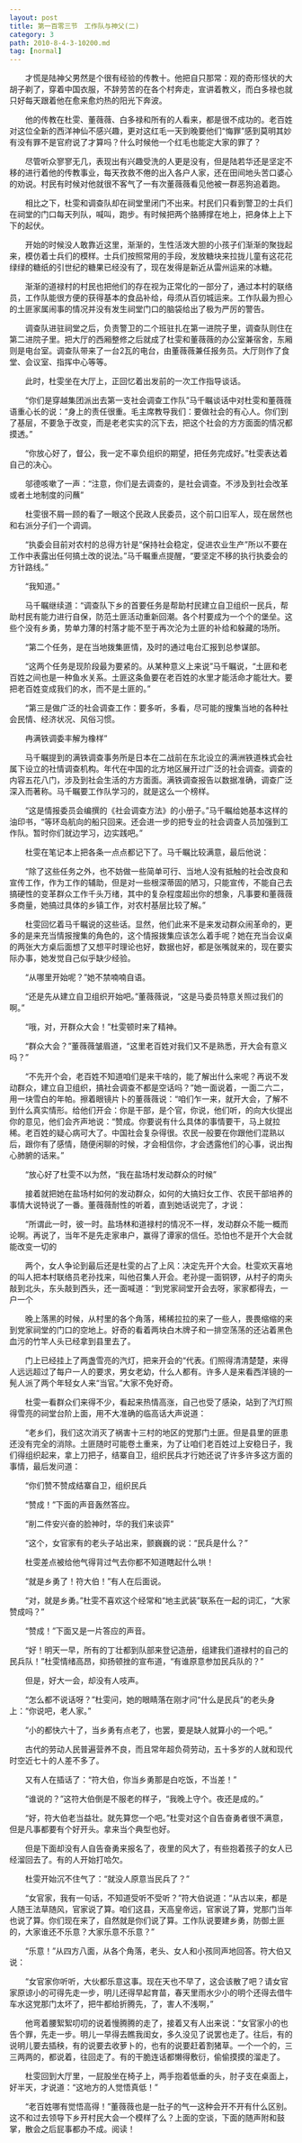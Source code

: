 ```yaml
---
layout: post
title: 第一百零三节　工作队与神父(二)
category: 3
path: 2010-8-4-3-10200.md
tag: [normal]
---
```


　　才慌是陆神父男然是个很有经验的传教十。他把自只那常：观的奇形怪状的大胡子剃了，穿着中国衣服，不辞劳苦的在各个村奔走，宣讲着教义，而白多禄也就只好每天跟着他在愈来愈灼热的阳光下奔波。

　　他的传教在杜雯、董薇薇、白多禄和所有的人看来，都是很不成功的。老百姓对这位全新的西洋神仙不感兴趣，更对这红毛一天到晚要他们“悔罪”感到莫明其妙有没有罪不是官府说了才算吗？什么时候他一个红毛也能定大家的罪了？

　　尽管听众寥寥无几，表现出有兴趣受洗的人更是没有，但是陆若华还是坚定不移的进行着他的传教事业，每天孜救不倦的出入各户人家，还在田间地头苦口婆心的劝说。村民有时候对他就很不客气了一有次董薇薇看见他被一群恶狗追着跑。

　　相比之下，杜雯和调查队却在祠堂里闭门不出来。村民们只看到警卫的士兵们在祠堂的门口每天列队，喊叫，跑步。有时候把两个胳膊撑在地上，把身体上上下下的起伏。

　　开始的时候没人敢靠近这里，渐渐的，生性活泼大胆的小孩子们渐渐的聚拢起来，模仿着士兵们的模样。士兵们按照常用的手段，发放糖块来拉拢儿童有这花花绿绿的糖纸的引世纪的糖果已经没有了，现在发得是新近从雷州运来的冰糖。

　　渐渐的道禄村的村民也把他们的存在视为正常化的一部分了，通过本村的联络员，工作队能很方便的获得基本的食品补给，母须从百仞城运来。工作队最为担心的土匪家属闹事的情况并没有发生祠堂门口的脑袋给出了极为严厉的警告。

　　调查队进驻祠堂之后，负责警卫的二个班驻扎在第一进院子里，调查队则住在第二进院子里。把大厅的西厢整修之后就成了杜雯和董薇薇的办公室兼宿舍，东厢则是电台室。调查队带来了一台2瓦的电台，由董薇薇兼任报务员。大厅则作了食堂、会议室、指挥中心等等。

　　此时，杜雯坐在大厅上，正回忆着出发前的一次工作指导谈话。

　　“你们是穿越集团派出去第一支社会调查工作队”马千瞩谈话中对杜雯和董薇薇语重心长的说：“身上的责任很重。毛主席教导我们：要做社会的有心人。你们到了基层，不要急于改变，而是老老实实的沉下去，把这个社会的方方面面的情况都摸透。”

　　“你放心好了，督公，我一定不辜负组织的期望，把任务完成好。”杜雯表达着自己的决心。

　　邬德咳嗽了一声：“注意，你们是去调查的，是社会调查。不涉及到社会改革或者土地制度的问蘸”

　　杜雯很不屑一顾的看了一眼这个民政人民委员，这个前口旧军人，现在居然也和右派分子们一个调调。

　　“执委会目前对农村的总得方针是“保持社会稳定，促进农业生产”所以不要在工作中表露出任何搞土改的说法。”马千瞩重点提醒，“要坚定不移的执行执委会的方针路线。”

　　“我知道。”

　　马千瞩继续道：“调查队下乡的首要任务是帮助村民建立自卫组织一民兵，帮助村民有能力进行自保，防范土匪活动重新回潮。各个村要成为一个个的堡垒。这些个没有乡勇，势单力薄的村落才能不至于再次沦为土匪的补给和躲藏的场所。

　　“第二个任务，是在当地拨集匪情，及时的通过电台汇报到总参谋部。

　　“这两个任务是现阶段最为要紧的。从某种意义上来说”马千瞩说，“土匪和老百姓之间也是一种鱼水关系。土匪这条鱼要在老百姓的水里才能活命才能壮大。要把老百姓变成我们的水，而不是土匪的。”

　　“第三是做广泛的社会调查工作：要多听，多看，尽可能的搜集当地的各种社会民情、经济状况、风俗习惯。

　　冉满铁调委丰解为橡样”

　　马千瞩提到的满铁调查事务所是日本在二战前在东北设立的满洲铁道株式会社属下设立的社情调查机构。年代在中国的北方地区展开过广泛的社会调查。调查的内容五花八门，涉及到社会生活的方方面面。满铁调查报告以数据准确，调查广泛深入而著称。马千瞩要工作队学习的，就是这么一个榜样。

　　“这是情报委员会编撰的《社会调查方法》的小册子。”马千瞩给她基本这样的油印书，“等环岛航向的船只回来。还会进一步的把专业的社会调查人员加强到工作队。暂时你们就边学习，边实践吧。”

　　杜雯在笔记本上把各条一点点都记下了。马千瞩比较满意，最后他说：

　　“除了这些任务之外，也不妨做一些简单可行、当地人没有抵触的社会改良和宣传工作，作为工作的辅助，但是对一些根深蒂固的陋习，只能宣传，不能自己去搞硬性的变革群众工作千头万绪，其中的复杂程度超出你的想象，凡事要和董薇薇多商量，她搞过具体的乡镇工作，对农村基层比较了解。”

　　杜雯回忆着马千瞩说的这些话。显然，他们此来不是来发动群众闹革命的，更多的是来充当情报搜集的角色的，这个情报拨集应该怎么着手呢？她在充当会议桌的两张大方桌后面想了又想平时理论也好，数据也好，都是张嘴就来的，现在要实际办事，她发觉自己似乎缺少经验。

　　“从哪里开始呢？”她不禁喃喃自语。

　　“还是先从建立自卫组织开始吧。”董薇薇说，“这是马委员特意关照过我们的啊。”

　　“哦，对，开群众大会！”杜雯顿时来了精神。

　　“群众大会？”董薇薇皱眉道，“这里老百姓对我们又不是熟悉，开大会有意义吗？”

　　“不先开个会，老百姓不知道咱们是来干啥的，能了解出什么来呢？再说不发动群众，建立自卫组织，搞社会调查不都是空话吗？”她一面说着，一面二六二，用一块雪白的年帕。擦着眼镜片卜的董薇薇说：“咱们乍一来，就开大会，了解不到什么真实情形。给他们开会：你是干部，是个官，你说，他们听，的向大伙提出你的意见，他们会齐声地说：“赞成。你要说有什么具体的事情要干，马上就拉稀。老百姓的疑心病可大了。中国社会复杂得很。农民一般要在你跟他们混熟以后，跟你有了感情，随便闲聊的时候，才会相信你，才会透露他们的心事，说出掏心肺腑的话来。”

　　“放心好了杜雯不以为然，“我在盐场村发动群众的时候”

　　接着就把她在盐场村如何的发动群众，如何的大搞妇女工作、农民干部培养的事情大说特说了一番。董薇薇耐性的听着，直到她话说完了，才说：

　　“所谓此一时，彼一时。盐场林和道禄村的情况不一样，发动群众不能一概而论啊。再说了，当年不是先走家串户，赢得了谭家的信任。恐怕也不是开个大会就能改变一切的

　　两个，女人争论到最后还是杜雯的占了上风：决定先开个大会。杜雯欢天喜地的叫人把本村联络员老孙找来，叫他召集人开会。老孙提一面铜锣，从村子的南头敲到北头，东头敲到西头，还一面喊道：“到党家祠堂开会去呀，家家都得去，一户一个

　　晚上落黑的时候，从村里的各个角落，稀稀拉拉的来了一些人，畏畏缩缩的来到党家祠堂的门口的空地上。好奇的看着两块白木牌子和一排空荡荡的还沾着黑色血污的竹竿人头已经拿到县里去了。

　　门上已经挂上了两盏雪亮的汽灯，把来开会的“代表。们照得清清楚楚，来得人远远超过了每户一人的要求，男女老幼，什么人都有。许多人是来看西洋镜的一髡人派了两个年轻女人来“当官。”大家不免好奇。

　　杜雯一看群众们来得不少，看起来热情高涨，自己也受了感染，站到了汽灯照得雪亮的祠堂台阶上面，用不大准确的临高话大声说道：

　　“老乡们，我们这次消灭了祸害十三村的地区的党那门土匪。但是县里的匪患还没有完全的消除。土匪随时可能卷土重来，为了让咱们老百姓过上安稳日子，我们得组织起来，拿上刀把子，结寨自卫，组织民兵才行她还说了许多许多这方面的事情，最后发问道：

　　“你们赞不赞成结寨自卫，组织民兵

　　“赞成！”下面的声音轰然答应。

　　“削二件安兴奋的脸神时，华的我们来谈弈”

　　“这个，女官家有的老头子站出来，颤巍巍的说：“民兵是什么？”

　　杜雯差点被给他气得背过气去你都不知道瞎起什么哄！

　　“就是乡勇了！符大伯！”有人在后面说。

　　“对，就是乡勇。”杜雯不喜欢这个经常和“地主武装”联系在一起的词汇，“大家赞成吗？”

　　“赞成！”下面又是一片答应的声音。

　　“好！明天一早，所有的丁壮都到队部来登记造册，组建我们道禄村的自己的民兵队！”杜雯情绪高昂，抑扬顿挫的宣布道，“有谁原意参加民兵队的？”

　　但是，好大一会，却没有人吱声。

　　“怎么都不说话呀？”杜雯问，她的眼睛落在刚才问“什么是民兵”的老头身上：“你说吧，老人家。”

　　“小的都快六十了，当乡勇有点老了，也罢，要是缺人就算小的一个吧。”

　　古代的劳动人民普遍营养不良，而且常年超负荷劳动，五十多岁的人就和现代时空近七十的人差不多了。

　　又有人在插话了：“符大伯，你当乡勇那是白吃饭，不当差！”

　　“谁说的？”这符大伯倒是不服老的样子，“我晚上守个。夜还是成的。”

　　“好，符大伯老当益壮。就先算您一个吧。”杜雯对这个自告奋勇者很不满意，但是凡事都要有个好开头。拿来当个典型也好。

　　但是下面却没有人自告奋勇来报名了，夜里的风大了，有些抱着孩子的女人已经溜回去了。有的人开始打哈欠。

　　杜雯开始沉不住气了：“就没人原意当民兵了？”

　　“女官家，我有一句话，不知道受听不受听？”符大伯说道：“从古以来，都是人随王法草随风，官家说了算。咱们这县，天高皇帝远，官家说了算，党那门当年也说了算。你们现在来了，自然就是你们说了算。工作队说要建乡勇，防御土匪的，大家谁还不乐意？大家乐意不乐意？”

　　“乐意！”从四方八面，从各个角落，老头、女人和小孩同声地回答。符大伯又说：

　　“女官家你听听，大伙都乐意这事。现在天也不早了，这会该散了吧？请女官家原谅小的可得先走一步，明儿还得早起育苗，春天里雨水少小的明个还得去借牛车水这党那门太坏了，把牛都给折腾先，了，害人不浅啊，”

　　他弯着腰絮絮叨叨的说着慢腾腾的走了，接着又有人出来说：“女官家小的也告个罪，先走一步。明儿一早得去瞧我闺女，多久没见了说罢也走了。往后，有的说明儿要去插秧，有的说要去收萝卜的，也有的说要赶着割猪草。一个一个的，三三两两的，都说着，往回走了。有的干脆连话都懒得敷衍，偷偷摸摸的溜走了。

　　杜雯回到大厅里，一屁股坐在椅子上，两手抱着低垂的头，肘子支在桌面上，好半天，才说道：“这地方的人觉悟真低！”

　　“老百姓哪有觉悟高得！”董薇薇也是一肚子的气一这种会开不开有什么区别。这不和过去领导下乡开村民大会一个模样了么？上面的空谈，下面的随声附和鼓掌，散会之后屁事都办不成。阅读！